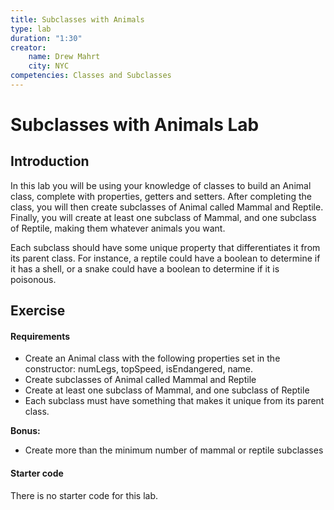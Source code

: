 ```yaml
---
title: Subclasses with Animals
type: lab
duration: "1:30"
creator:
    name: Drew Mahrt
    city: NYC
competencies: Classes and Subclasses
---
```


# Subclasses with Animals Lab

## Introduction

In this lab you will be using your knowledge of classes to build an Animal class, complete with properties, getters and setters. After completing the class, you will then create subclasses of Animal called Mammal and Reptile. Finally, you will create at least one subclass of Mammal, and one subclass of Reptile, making them whatever animals you want.

Each subclass should have some unique property that differentiates it from its parent class. For instance, a reptile could have a boolean to determine if it has a shell, or a snake could have a boolean to determine if it is poisonous.

## Exercise

#### Requirements

- Create an Animal class with the following properties set in the constructor: numLegs, topSpeed, isEndangered, name.
- Create subclasses of Animal called Mammal and Reptile
- Create at least one subclass of Mammal, and one subclass of Reptile
- Each subclass must have something that makes it unique from its parent class.

**Bonus:**
- Create more than the minimum number of mammal or reptile subclasses

#### Starter code

There is no starter code for this lab.

